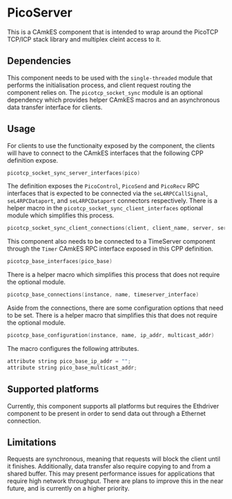 <!--
     Copyright 2020, Data61
     Commonwealth Scientific and Industrial Research Organisation (CSIRO)
     ABN 41 687 119 230.

     This software may be distributed and modified according to the terms of
     the BSD 2-Clause license. Note that NO WARRANTY is provided.
     See "LICENSE_BSD2.txt" for details.

     @TAG(DATA61_BSD)
-->

# PicoServer

This is a CAmkES component that is intended to wrap around the PicoTCP TCP/ICP
stack library and multiplex cleint access to it.

## Dependencies

This component needs to be used with the `single-threaded` module that performs
the initialisation process, and client request routing the component relies on.
The `picotcp_socket_sync` module is an optional dependency which provides
helper CAmkES macros and an asynchronous data transfer interface for clients.

## Usage

For clients to use the functionaity exposed by the component, the clients will
have to connect to the CAmkES interfaces that the following CPP definition
expose.

```c
picotcp_socket_sync_server_interfaces(pico)
```

The definition exposes the `PicoControl`, `PicoSend` and `PicoRecv` RPC
interfaces that is expected to be connected via the `seL4RPCCallSignal`,
`seL4RPCDataport`, and `seL4RPCDataport` connectors respectively. There is a
helper macro in the `picotcp_socket_sync_client_interfaces` optional module
which simplifies this process.

```c
picotcp_socket_sync_client_connections(client, client_name, server, server_name)
```

This component also needs to be connected to a TimeServer component through the
`Timer` CAmkES RPC interface exposed in this CPP definition.

```c
picotcp_base_interfaces(pico_base)
```

There is a helper macro which simplifies this process that does not require the
optional module.

```c
picotcp_base_connections(instance, name, timeserver_interface)
```

Aside from the connections, there are some configuration options that need to
be set. There is a helper macro that simplifies this that does not require the
optional module.

```c
picotcp_base_configuration(instance, name, ip_addr, multicast_addr)
```

The macro configures the following attributes.

```c
attribute string pico_base_ip_addr = "";
attribute string pico_base_multicast_addr;
```

## Supported platforms

Currently, this component supports all platforms but requires the Ethdriver
component to be present in order to send data out through a Ethernet
connection.

## Limitations

Requests are synchronous, meaning that requests will block the client until it
finishes. Additionally, data transfer also require copying to and from a shared
buffer. This may present performance issues for applications that require high
network throughput. There are plans to improve this in the near future, and is
currently on a higher priority.
